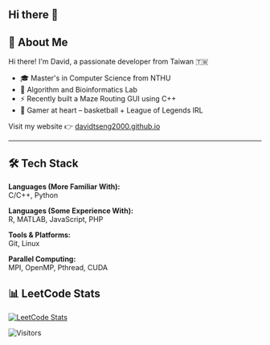 ## Hi there 👋

<!--
**davidtseng2000/davidtseng2000** is a ✨ _special_ ✨ repository because its `README.md` (this file) appears on your GitHub profile.

Here are some ideas to get you started:

- 🔭 I’m currently working on ...
- 🌱 I’m currently learning ...
- 👯 I’m looking to collaborate on ...
- 🤔 I’m looking for help with ...
- 💬 Ask me about ...
- 📫 How to reach me: ...
- 😄 Pronouns: ...
- ⚡ Fun fact: ...
-->

## 🧠 About Me

Hi there! I'm David, a passionate developer from Taiwan 🇹🇼

- 🎓 Master's in Computer Science from NTHU  
- 🏫 Algorithm and Bioinformatics Lab  
- ⚡ Recently built a Maze Routing GUI using C++  
- 🏀 Gamer at heart – basketball + League of Legends IRL  

Visit my website 👉 [davidtseng2000.github.io](https://davidtseng2000.github.io/)

---

## 🛠 Tech Stack

**Languages (More Familiar With):**  
C/C++, Python

**Languages (Some Experience With):**  
R, MATLAB, JavaScript, PHP

**Tools & Platforms:**  
Git, Linux

**Parallel Computing:**  
MPI, OpenMP, Pthread, CUDA


## 📊 LeetCode Stats
[![LeetCode Stats](https://leetcard.jacoblin.cool/david890211?ext=activity)](https://leetcode.com/david890211)

![Visitors](https://visitor-badge.glitch.me/badge?page_id=davidtseng2000.davidtseng2000)

